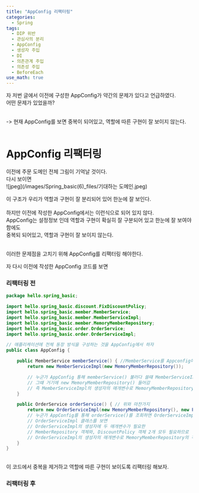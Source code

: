 ```yaml
---
title: "AppConfig 리팩터링"
categories:
  - Spring
tags:
  - DIP 위반
  - 관심사의 분리
  - AppConfig
  - 생성자 주입
  - DI
  - 의존관계 주입
  - 의존성 주입
  - BeforeEach
use_math: true
---
```


자 저번 글에서 이전에 구성한 AppConfig가 약간의 문제가 있다고 언급하였다.<br>
어떤 문제가 있었을까?<br><br>

-> 현재 AppConfig를 보면 중복이 되어있고, 역할에 따른 구현이 잘 보이지 않는다. <br><br>

# AppConfig 리팩터링

이전에 주문 도메인 전체 그림이 기억날 것이다. <br>
다시 보이면 <br>
![jpeg](/images/Spring_basic(6)_files/기대하는 도메인.jpeg) 
<br>

이 구조가 우리가 역할과 구현이 잘 분리되어 있어 한눈에 잘 보인다. <br>
<br>
하지만 이전에 작성한 AppConfig에서는 이런식으로 되어 있지 않다. <br>
AppConfig는 설정정보 인데 역할과 구현이 확실히 잘 구분되어 있고 한눈에 잘 보여야 함에도 <br>
중복되 되어있고, 역할과 구현이 잘 보이지 않는다. <br><br>

이러한 문제점을 고치기 위해 AppConfig를 리팩터링 해야한다. <br>

자 다시 이전에 작성한 AppConfig 코드를 보면
### 리팩터링 전
```java
package hello.spring_basic;

import hello.spring_basic.discount.FixDiscountPolicy;
import hello.spring_basic.member.MemberService;
import hello.spring_basic.member.MemberServiceImpl;
import hello.spring_basic.member.MemoryMemberRepository;
import hello.spring_basic.order.OrderService;
import hello.spring_basic.order.OrderServiceImpl;

// 애플리케이션에 전체 동장 방식을 구성하는 것을 AppConfig에서 하자
public class AppConfig {

    public MemberService memberService() { //MemberService를 Appconfig에서 만듬
        return new MemberServiceImpl(new MemoryMemberRepository());

        // 누군가 AppConfig 통해 memberService() 불러다 쓸떄 MemberServiceImpl인 구현체의 객체가 생성되어 반환되는데
        // 그떄 거기에 new MemoryMemberRepository() 들어감
        // 즉 MemberServiceImpl의 생성자의 매개변수로 MemoryMemberRepository의 객체가 들어감
    }

    public OrderService orderService() { // 위와 마찬가지
        return new OrderServiceImpl(new MemoryMemberRepository(), new FixDiscountPolicy());
        // 누군가 AppConfig를 통해 orderService()를 조회하면 OrderServiceImpl 구현체의 객체가 생성되어 반환하는데
        // OrderServiceImpl 클래스를 보면
        // OrderServiceImpl의 생성자에 두 매개변수가 필요한
        // MemberRepository 객체와, DiscountPolicy 객체 2개 모두 필요하므로
        // OrderServiceImpl의 생성자의 매개변수로 MemoryMemberRepository의 객체와, FixDiscountPolicy 객체 2개 모두 들어감
    }
}
```
<br>
이 코드에서 중복을 제거하고 역할에 따른 구현이 보이도록 리팩터링 해보자.
<br>

### 리팩터링 후
